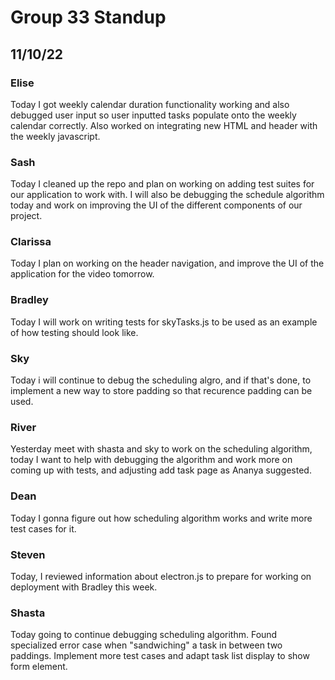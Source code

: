 # Group 33 Standup
## 11/10/22

### Elise
Today I got weekly calendar duration functionality working and also debugged user input so user inputted tasks populate onto the weekly calendar correctly. Also worked on integrating new HTML and header with the weekly javascript.

### Sash
Today I cleaned up the repo and plan on working on adding test suites for our application to work with. I will also be debugging the schedule algorithm today and work on improving the UI of the different components of our project.

### Clarissa
Today I plan on working on the header navigation, and improve the UI of the application for the video tomorrow.

### Bradley
Today I will work on writing tests for skyTasks.js to be used as an example of how testing should look like.

### Sky

Today i will continue to debug the scheduling algro, and if that's done, to implement a new way to store padding so that recurence padding can be used.

### River
Yesterday meet with shasta and sky to work on the scheduling algorithm, today I want to help with debugging the algorithm and work more on coming up with tests, and adjusting add task page as Ananya suggested.

### Dean
Today I gonna figure out how scheduling algorithm works and write more test cases for it.

### Steven
Today, I reviewed information about electron.js to prepare for working on deployment with Bradley this week.

### Shasta
Today going to continue debugging scheduling algorithm. Found specialized error case when "sandwiching" a task in between two paddings. Implement more test cases and adapt task list display to show form element.